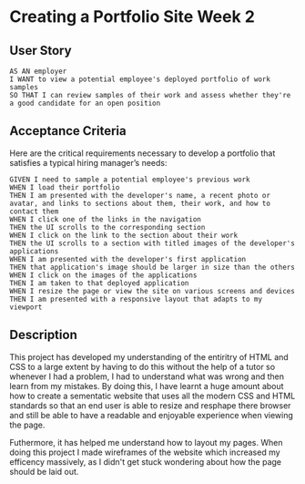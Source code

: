 # Creating a Portfolio Site Week 2

## User Story

```
AS AN employer
I WANT to view a potential employee's deployed portfolio of work samples
SO THAT I can review samples of their work and assess whether they're a good candidate for an open position
```

## Acceptance Criteria

Here are the critical requirements necessary to develop a portfolio that satisfies a typical hiring manager’s needs:

```
GIVEN I need to sample a potential employee's previous work
WHEN I load their portfolio
THEN I am presented with the developer's name, a recent photo or avatar, and links to sections about them, their work, and how to contact them
WHEN I click one of the links in the navigation
THEN the UI scrolls to the corresponding section
WHEN I click on the link to the section about their work
THEN the UI scrolls to a section with titled images of the developer's applications
WHEN I am presented with the developer's first application
THEN that application's image should be larger in size than the others
WHEN I click on the images of the applications
THEN I am taken to that deployed application
WHEN I resize the page or view the site on various screens and devices
THEN I am presented with a responsive layout that adapts to my viewport
```

## Description

This project has developed my understanding of the entiritry of HTML and CSS to a large extent by having to do this without the help of a tutor so whenever I had a problem, I had to understand what was wrong and then learn from my mistakes. By doing this, I have learnt a huge amount about how to create a sementatic website that uses all the modern CSS and HTML standards so that an end user is able to resize and resphape there browser and still be able to have a readable and enjoyable experience when
viewing the page.

Futhermore, it has helped me understand how to layout my pages. When doing this project I made wireframes of the website which increased my efficency massively, as I didn't get stuck wondering about how the page should be laid out.
